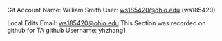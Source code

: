 Git Account
Name: William Smith
User: ws185420@ohio.edu (ws185420)

Local Edits
Email: ws185420@ohio.edu
This Section was recorded on github for TA github
Username: yhzhang1
